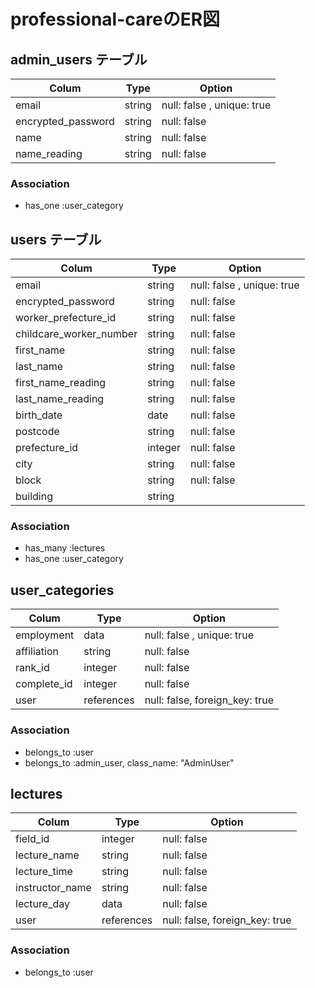 # professional-careのER図

## admin_users テーブル

| Colum              | Type      | Option                            |
|--------------------|-----------|-----------------------------------|
| email              |string     |null: false , unique: true         |
| encrypted_password |string     |null: false                        |
| name               |string     |null: false                        |
| name_reading       |string     |null: false                        |

### Association

- has_one :user_category


## users テーブル

| Colum                  | Type      | Option                       |
|------------------------|-----------|------------------------------|
| email                  |string     |null: false , unique: true    |
| encrypted_password     |string     |null: false                   |
| worker_prefecture_id   |string     |null: false                   |
| childcare_worker_number|string     |null: false                   |
| first_name             |string     |null: false                   |
| last_name              |string     |null: false                   |
| first_name_reading     |string     |null: false                   |
| last_name_reading      |string     |null: false                   |
| birth_date             |date       |null: false                   |
| postcode               |string     |null: false                   |
| prefecture_id          |integer    |null: false                   |
| city                   |string     |null: false                   |
| block                  |string     |null: false                   |
| building               |string     |                              |

### Association

- has_many :lectures
- has_one :user_category


## user_categories


| Colum                | Type      | Option                       |
|----------------------|-----------|------------------------------|
| employment           |data       |null: false , unique: true    |
| affiliation          |string     |null: false                   |
| rank_id              |integer    |null: false                   |
| complete_id          |integer    |null: false                   |
| user                 |references |null: false, foreign_key: true|

### Association

- belongs_to :user
- belongs_to :admin_user, class_name: "AdminUser"


## lectures

| Colum              | Type      | Option                       |
|--------------------|-----------|------------------------------|
| field_id           |integer    |null: false                   |
| lecture_name       |string     |null: false                   |
| lecture_time       |string     |null: false                   |
| instructor_name    |string     |null: false                   |
| lecture_day        |data       |null: false                   |
| user               |references |null: false, foreign_key: true|

### Association

- belongs_to :user
